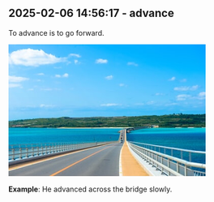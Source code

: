 
## 2025-02-06 14:56:17 - advance
To advance is to go forward.

![Image](https://raw.githubusercontent.com/toledorodrigow/Anki-Flashcard/main/English/images/advance_20250206145616.jpg)


**Example**: He advanced across the bridge slowly.
